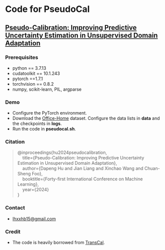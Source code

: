 # Code for **PseudoCal**

## [**Pseudo-Calibration: Improving Predictive Uncertainty Estimation in Unsupervised Domain Adaptation**](https://openreview.net/forum?id=XnsI1HKAKC)

### Prerequisites
- python == 3.7.13 
- cudatoolkit == 10.1.243
- pytorch ==1.7.1
- torchvision == 0.8.2
- numpy, scikit-learn, PIL, argparse

### Demo

- Configure the PyTorch environment.
- Download the [Office-Home](https://www.hemanthdv.org/officeHomeDataset.html) dataset. Configure the data lists in **data** and the checkpoints in **logs**.
- Run the code in **pseudocal.sh**.


### Citation

> @inproceedings{hu2024pseudocalibration,  
> &nbsp; &nbsp;  title={Pseudo-Calibration: Improving Predictive Uncertainty Estimation in Unsupervised Domain Adaptation},  
> &nbsp; &nbsp;  author={Dapeng Hu and Jian Liang and Xinchao Wang and Chuan-Sheng Foo},  
> &nbsp; &nbsp;  booktitle={Forty-first International Conference on Machine Learning},   
> &nbsp; &nbsp;  year={2024}  
> }


### Contact

- [lhxxhb15@gmail.com](lhxxhb15@gmail.com)


### Credit
- The code is heavily borrowed from [TransCal](https://github.com/thuml/TransCal).
